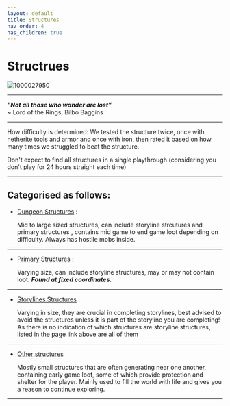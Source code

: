 ```yaml
---
layout: default
title: Structures
nav_order: 4
has_children: true
---
```


# Structrues

![1000027950](https://github.com/1D10T1C-STUD10S/more-to-explore/assets/112738649/5b3a2624-8c00-4d3e-be2b-b541a838163d)


---

**<em>"Not all those who wander are lost"</em>**\
~ Lord of the Rings, Bilbo Baggins

---

How difficulty is determined:
We tested the structure twice, once with netherite tools and armor and once with iron, then rated it based on how many times we struggled to beat the structure.

Don't expect to find all structures in a single playthrough (considering you don't play for 24 hours straight each time)

---

## Categorised as follows:

 - [Dungeon Structures](https://1d10t1c-stud10s.github.io/more-to-explore/structures>dungeons.html) :
   
   Mid to large sized structures, can include storyline strcutures and primary             structures ,
   contains mid game to end game loot depending on difficulty.
   Always has hostile mobs inside.

---

 - [Primary Structures](https://1d10t1c-stud10s.github.io/more-to-explore/structures>primary.html) :
   
   Varying size, can include storyline structures,
   may or may not contain loot.
   ***Found at fixed coordinates.***

---
   
 - [Storylines Structures](https://1d10t1c-stud10s.github.io/more-to-explore/structures/storyline.html) :

   Varying in size, they are crucial in completing storylines,
   best advised to avoid the structures unless it is part of the storyline you are    completing!
   As there is no indication of which structures are storyline structures, listed in    the page link above are all of them 

---

 - [Other structures](https://more-to-explore.github.io/structures/side.html)

   Mostly small structures that are often generating near one another, containing early    game loot, some of which provide protection and shelter for the player.
   Mainly used to fill the world with life and gives you a reason to continue exploring.

---
